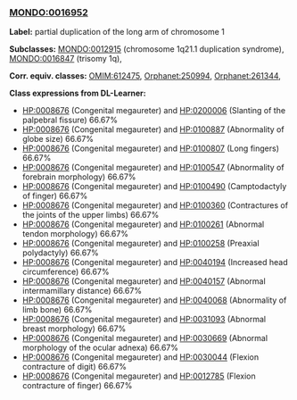 
### [MONDO:0016952](http://purl.obolibrary.org/obo/MONDO_0016952)
**Label:** partial duplication of the long arm of chromosome 1

**Subclasses:** [MONDO:0012915](http://purl.obolibrary.org/obo/MONDO_0012915) (chromosome 1q21.1 duplication syndrome), [MONDO:0016847](http://purl.obolibrary.org/obo/MONDO_0016847) (trisomy 1q), 

**Corr. equiv. classes:** [OMIM:612475](http://purl.obolibrary.org/obo/OMIM_612475), [Orphanet:250994](http://www.orpha.net/ORDO/Orphanet_250994), [Orphanet:261344](http://www.orpha.net/ORDO/Orphanet_261344), 

**Class expressions from DL-Learner:**

- [HP:0008676](http://purl.obolibrary.org/obo/HP_0008676) (Congenital megaureter) and [HP:0200006](http://purl.obolibrary.org/obo/HP_0200006) (Slanting of the palpebral fissure) 66.67%
- [HP:0008676](http://purl.obolibrary.org/obo/HP_0008676) (Congenital megaureter) and [HP:0100887](http://purl.obolibrary.org/obo/HP_0100887) (Abnormality of globe size) 66.67%
- [HP:0008676](http://purl.obolibrary.org/obo/HP_0008676) (Congenital megaureter) and [HP:0100807](http://purl.obolibrary.org/obo/HP_0100807) (Long fingers) 66.67%
- [HP:0008676](http://purl.obolibrary.org/obo/HP_0008676) (Congenital megaureter) and [HP:0100547](http://purl.obolibrary.org/obo/HP_0100547) (Abnormality of forebrain morphology) 66.67%
- [HP:0008676](http://purl.obolibrary.org/obo/HP_0008676) (Congenital megaureter) and [HP:0100490](http://purl.obolibrary.org/obo/HP_0100490) (Camptodactyly of finger) 66.67%
- [HP:0008676](http://purl.obolibrary.org/obo/HP_0008676) (Congenital megaureter) and [HP:0100360](http://purl.obolibrary.org/obo/HP_0100360) (Contractures of the joints of the upper limbs) 66.67%
- [HP:0008676](http://purl.obolibrary.org/obo/HP_0008676) (Congenital megaureter) and [HP:0100261](http://purl.obolibrary.org/obo/HP_0100261) (Abnormal tendon morphology) 66.67%
- [HP:0008676](http://purl.obolibrary.org/obo/HP_0008676) (Congenital megaureter) and [HP:0100258](http://purl.obolibrary.org/obo/HP_0100258) (Preaxial polydactyly) 66.67%
- [HP:0008676](http://purl.obolibrary.org/obo/HP_0008676) (Congenital megaureter) and [HP:0040194](http://purl.obolibrary.org/obo/HP_0040194) (Increased head circumference) 66.67%
- [HP:0008676](http://purl.obolibrary.org/obo/HP_0008676) (Congenital megaureter) and [HP:0040157](http://purl.obolibrary.org/obo/HP_0040157) (Abnormal intermamillary distance) 66.67%
- [HP:0008676](http://purl.obolibrary.org/obo/HP_0008676) (Congenital megaureter) and [HP:0040068](http://purl.obolibrary.org/obo/HP_0040068) (Abnormality of limb bone) 66.67%
- [HP:0008676](http://purl.obolibrary.org/obo/HP_0008676) (Congenital megaureter) and [HP:0031093](http://purl.obolibrary.org/obo/HP_0031093) (Abnormal breast morphology) 66.67%
- [HP:0008676](http://purl.obolibrary.org/obo/HP_0008676) (Congenital megaureter) and [HP:0030669](http://purl.obolibrary.org/obo/HP_0030669) (Abnormal morphology of the ocular adnexa) 66.67%
- [HP:0008676](http://purl.obolibrary.org/obo/HP_0008676) (Congenital megaureter) and [HP:0030044](http://purl.obolibrary.org/obo/HP_0030044) (Flexion contracture of digit) 66.67%
- [HP:0008676](http://purl.obolibrary.org/obo/HP_0008676) (Congenital megaureter) and [HP:0012785](http://purl.obolibrary.org/obo/HP_0012785) (Flexion contracture of finger) 66.67%


